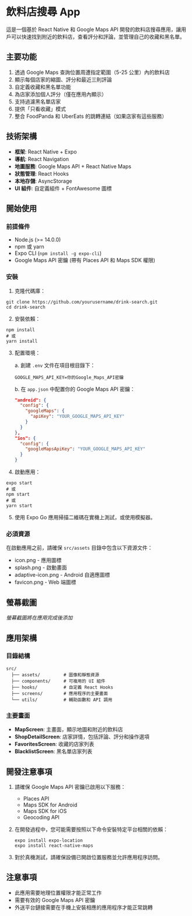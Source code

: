 # 飲料店搜尋 App

這是一個基於 React Native 和 Google Maps API 開發的飲料店搜尋應用，讓用戶可以快速找到附近的飲料店，查看評分和評論，並管理自己的收藏和黑名單。

## 主要功能

1. 透過 Google Maps 查詢位置周遭指定範圍（5-25 公里）內的飲料店
2. 顯示每個店家的縮圖、評分和最近三則評論
3. 自定義收藏和黑名單功能
4. 為店家添加個人評分（僅在應用內顯示）
5. 支持過濾黑名單店家
6. 提供「只看收藏」模式
7. 整合 FoodPanda 和 UberEats 的跳轉連結（如果店家有這些服務）

## 技術架構

- **框架**: React Native + Expo
- **導航**: React Navigation
- **地圖服務**: Google Maps API + React Native Maps
- **狀態管理**: React Hooks
- **本地存儲**: AsyncStorage
- **UI 組件**: 自定義組件 + FontAwesome 圖標

## 開始使用

### 前提條件

- Node.js (>= 14.0.0)
- npm 或 yarn
- Expo CLI (`npm install -g expo-cli`)
- Google Maps API 密鑰 (帶有 Places API 和 Maps SDK 權限)

### 安裝

1. 克隆代碼庫：

```
git clone https://github.com/yourusername/drink-search.git
cd drink-search
```

2. 安裝依賴：

```
npm install
# 或
yarn install
```

3. 配置環境：

   a. 創建 `.env` 文件在項目根目錄下：
   
   ```
   GOOGLE_MAPS_API_KEY=你的Google_Maps_API密鑰
   ```
   
   b. 在 `app.json` 中配置你的 Google Maps API 密鑰：
   
   ```json
   "android": {
     "config": {
       "googleMaps": {
         "apiKey": "YOUR_GOOGLE_MAPS_API_KEY"
       }
     }
   },
   "ios": {
     "config": {
       "googleMapsApiKey": "YOUR_GOOGLE_MAPS_API_KEY"
     }
   }
   ```

4. 啟動應用：

```
expo start
# 或
npm start
# 或
yarn start
```

5. 使用 Expo Go 應用掃描二維碼在實機上測試，或使用模擬器。

### 必須資源

在啟動應用之前，請確保 `src/assets` 目錄中包含以下資源文件：

- icon.png - 應用圖標
- splash.png - 啟動畫面
- adaptive-icon.png - Android 自適應圖標
- favicon.png - Web 端圖標

## 螢幕截圖

_螢幕截圖將在應用完成後添加_

## 應用架構

### 目錄結構

```
src/
  ├── assets/         # 圖像和靜態資源
  ├── components/     # 可複用的 UI 組件
  ├── hooks/          # 自定義 React Hooks
  ├── screens/        # 應用程序的主要畫面
  └── utils/          # 輔助函數和 API 調用
```

### 主要畫面

- **MapScreen**: 主畫面，顯示地圖和附近的飲料店
- **ShopDetailScreen**: 店家詳情，包括評論、評分和操作選項
- **FavoritesScreen**: 收藏的店家列表
- **BlacklistScreen**: 黑名單店家列表

## 開發注意事項

1. 請確保 Google Maps API 密鑰已啟用以下服務：
   - Places API
   - Maps SDK for Android
   - Maps SDK for iOS
   - Geocoding API

2. 在開發過程中，您可能需要按照以下命令安裝特定平台相關的依賴：
   ```
   expo install expo-location
   expo install react-native-maps
   ```

3. 對於真機測試，請確保設備已開啟位置服務並允許應用程序訪問。

## 注意事項

- 此應用需要地理位置權限才能正常工作
- 需要有效的 Google Maps API 密鑰
- 外送平台鏈接需要在手機上安裝相應的應用程序才能正常跳轉
